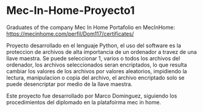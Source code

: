 # Mec-In-Home-Proyecto1
 Graduates of the company Mec In Home
 Portafolio en MecInHome: https://mecinhome.com/perfil/Dom117/certificates/

Proyecto desarrollado en el lenguaje Python, el uso del software es la proteccion de archivos de alta importancia de un ordenador a travez de una llave maestra.
Se puede seleccionar 1, varios o todos los archivos del ordenador, los archivos seleccionados seran encriptados, lo que resulta cambiar los valores de los archivos por
valores aleatorios, impidiendo la lectura, manipulacion o copia del archivo, el archivo encriptado solo se puede desencriptar por medio de la llave maestra.

Este proyecto fue desarrollado por Marco Dominguez, siguiendo los procedimientos del diplomado en la platafoirma mec in home.


